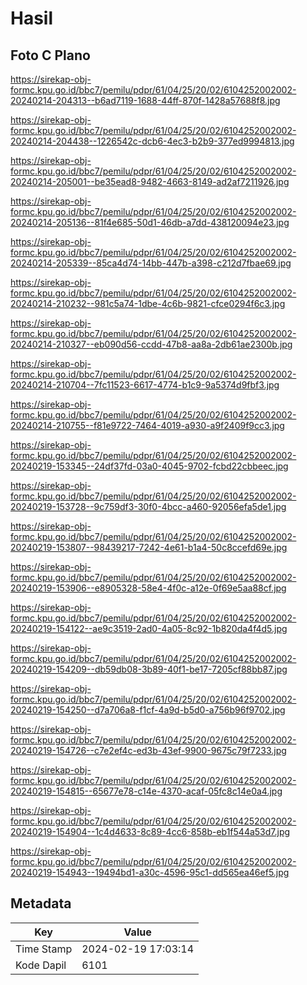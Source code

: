 # Hasil

## Foto C Plano

https://sirekap-obj-formc.kpu.go.id/bbc7/pemilu/pdpr/61/04/25/20/02/6104252002002-20240214-204313--b6ad7119-1688-44ff-870f-1428a57688f8.jpg

https://sirekap-obj-formc.kpu.go.id/bbc7/pemilu/pdpr/61/04/25/20/02/6104252002002-20240214-204438--1226542c-dcb6-4ec3-b2b9-377ed9994813.jpg

https://sirekap-obj-formc.kpu.go.id/bbc7/pemilu/pdpr/61/04/25/20/02/6104252002002-20240214-205001--be35ead8-9482-4663-8149-ad2af7211926.jpg

https://sirekap-obj-formc.kpu.go.id/bbc7/pemilu/pdpr/61/04/25/20/02/6104252002002-20240214-205136--81f4e685-50d1-46db-a7dd-438120094e23.jpg

https://sirekap-obj-formc.kpu.go.id/bbc7/pemilu/pdpr/61/04/25/20/02/6104252002002-20240214-205339--85ca4d74-14bb-447b-a398-c212d7fbae69.jpg

https://sirekap-obj-formc.kpu.go.id/bbc7/pemilu/pdpr/61/04/25/20/02/6104252002002-20240214-210232--981c5a74-1dbe-4c6b-9821-cfce0294f6c3.jpg

https://sirekap-obj-formc.kpu.go.id/bbc7/pemilu/pdpr/61/04/25/20/02/6104252002002-20240214-210327--eb090d56-ccdd-47b8-aa8a-2db61ae2300b.jpg

https://sirekap-obj-formc.kpu.go.id/bbc7/pemilu/pdpr/61/04/25/20/02/6104252002002-20240214-210704--7fc11523-6617-4774-b1c9-9a5374d9fbf3.jpg

https://sirekap-obj-formc.kpu.go.id/bbc7/pemilu/pdpr/61/04/25/20/02/6104252002002-20240214-210755--f81e9722-7464-4019-a930-a9f2409f9cc3.jpg

https://sirekap-obj-formc.kpu.go.id/bbc7/pemilu/pdpr/61/04/25/20/02/6104252002002-20240219-153345--24df37fd-03a0-4045-9702-fcbd22cbbeec.jpg

https://sirekap-obj-formc.kpu.go.id/bbc7/pemilu/pdpr/61/04/25/20/02/6104252002002-20240219-153728--9c759df3-30f0-4bcc-a460-92056efa5de1.jpg

https://sirekap-obj-formc.kpu.go.id/bbc7/pemilu/pdpr/61/04/25/20/02/6104252002002-20240219-153807--98439217-7242-4e61-b1a4-50c8ccefd69e.jpg

https://sirekap-obj-formc.kpu.go.id/bbc7/pemilu/pdpr/61/04/25/20/02/6104252002002-20240219-153906--e8905328-58e4-4f0c-a12e-0f69e5aa88cf.jpg

https://sirekap-obj-formc.kpu.go.id/bbc7/pemilu/pdpr/61/04/25/20/02/6104252002002-20240219-154122--ae9c3519-2ad0-4a05-8c92-1b820da4f4d5.jpg

https://sirekap-obj-formc.kpu.go.id/bbc7/pemilu/pdpr/61/04/25/20/02/6104252002002-20240219-154209--db59db08-3b89-40f1-be17-7205cf88bb87.jpg

https://sirekap-obj-formc.kpu.go.id/bbc7/pemilu/pdpr/61/04/25/20/02/6104252002002-20240219-154250--d7a706a8-f1cf-4a9d-b5d0-a756b96f9702.jpg

https://sirekap-obj-formc.kpu.go.id/bbc7/pemilu/pdpr/61/04/25/20/02/6104252002002-20240219-154726--c7e2ef4c-ed3b-43ef-9900-9675c79f7233.jpg

https://sirekap-obj-formc.kpu.go.id/bbc7/pemilu/pdpr/61/04/25/20/02/6104252002002-20240219-154815--65677e78-c14e-4370-acaf-05fc8c14e0a4.jpg

https://sirekap-obj-formc.kpu.go.id/bbc7/pemilu/pdpr/61/04/25/20/02/6104252002002-20240219-154904--1c4d4633-8c89-4cc6-858b-eb1f544a53d7.jpg

https://sirekap-obj-formc.kpu.go.id/bbc7/pemilu/pdpr/61/04/25/20/02/6104252002002-20240219-154943--19494bd1-a30c-4596-95c1-dd565ea46ef5.jpg


## Metadata

| Key        | Value               |
| ---------- | ------------------- |
| Time Stamp | 2024-02-19 17:03:14 |
| Kode Dapil | 6101                |



